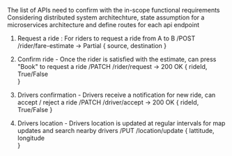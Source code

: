 The list of APIs need to confirm with the in-scope functional requirements
Considering distributed system architechture, state assumption for a microservices architecture 
and define routes for each api endpoint

1. Request a ride : For riders to request a ride from A to B
/POST /rider/fare-estimate -> Partial <Ride>
{
    source, 
    destination
}

2. Confirm ride - Once the rider is satisfied with the estimate, can press "Book" to request a ride
/PATCH /rider/request -> 200 OK
{
    rideId, 
    True/False  
}

3. Drivers confirmation - Drivers receive a notification for new ride, can accept / reject a ride 
/PATCH /driver/accept -> 200 OK
{
    rideId,
    True/False
}

4. Drivers location - Drivers location is updated at regular intervals for map updates and search nearby drivers
/PUT /location/update
{
    lattitude,
    longitude   
}